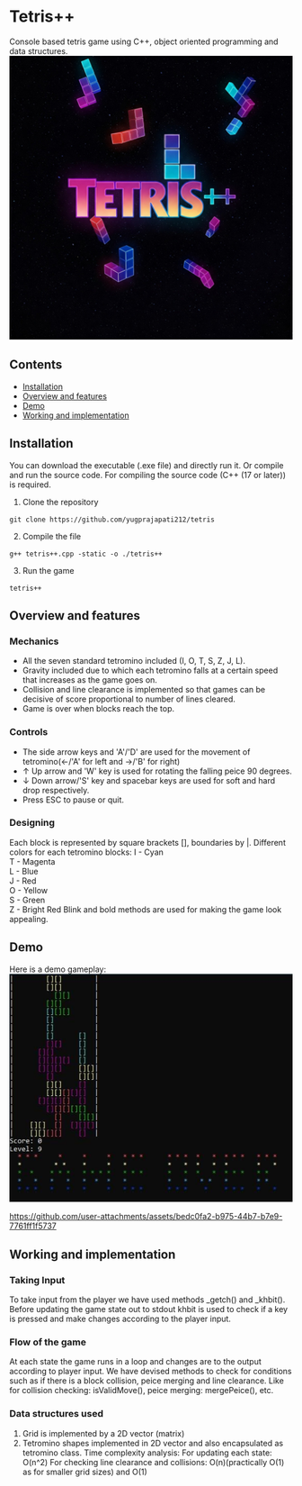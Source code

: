 # Tetris++
Console based tetris game using C++, object oriented programming and data structures.
![logo](logo.jpg)
## Contents
-  [Installation](#installation)
- [Overview and features](#overview-and-features)
- [Demo](#demo)
- [Working and implementation](#working-and-implementation)

## Installation
You can download the executable (.exe file) and directly run it. Or compile and run the source code.
For compiling the source code (C++ (17 or later)) is required.
1. Clone the repository
```
git clone https://github.com/yugprajapati212/tetris
```
2. Compile the file
```
g++ tetris++.cpp -static -o ./tetris++
```
3. Run the game
```
tetris++
```

## Overview and features
### Mechanics
- All the seven standard tetromino included (I, O, T, S, Z, J, L).
- Gravity included due to which each tetromino falls at a certain speed that increases as the game goes on.
- Collision and line clearance is implemented so that games can be decisive of score proportional to number of lines cleared.
- Game is over when blocks reach the top.

### Controls
- The side arrow keys and 'A'/'D' are used for the movement of tetromino(←/'A' for left and →/'B' for right)
- ↑ Up arrow and 'W' key is used for rotating the falling peice 90 degrees.
- ↓ Down arrow/'S' key and spacebar keys are used for soft and hard drop respectively.
- Press ESC to pause or quit.

### Designing
Each block is represented by square brackets [], boundaries by |. Different colors for each tetromino blocks:
I - Cyan  
T - Magenta  
L - Blue  
J - Red  
O - Yellow  
S - Green  
Z - Bright Red 
Blink and bold methods are used for making the game look appealing.
## Demo
Here is a demo gameplay:
[![Watch Gameplay](image1.jpeg)](video1.mp4)



https://github.com/user-attachments/assets/bedc0fa2-b975-44b7-b7e9-7761ff1f5737


## Working and implementation
### Taking Input
To take input from the player we have used methods _getch() and _khbit(). Before updating the game state out to stdout khbit is used to check if a key is pressed and make changes according to the player input.

### Flow of the game
At each state the game runs in a loop and changes are to the output according to player input. We have devised methods to check for conditions such as if there is a block collision, peice merging and line clearance.
Like for collision checking: isValidMove(), peice merging: mergePeice(), etc.

### Data structures used
1. Grid is implemented by a 2D vector (matrix)
2. Tetromino shapes implemented in 2D vector and also encapsulated as tetromino class. 
Time complexity analysis:
For updating each state: O(n^2)
For checking line clearance and collisions:
O(n)(practically O(1) as for smaller grid sizes) and O(1)
